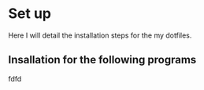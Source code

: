 # Set up

Here I will detail the installation steps for the my dotfiles.


## Insallation for the following programs

fdfd

